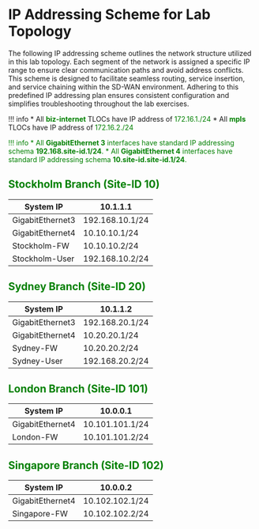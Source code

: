 # IP Addressing Scheme for Lab Topology 

The following IP addressing scheme outlines the network structure utilized in this lab topology. Each segment of the 
network is assigned a specific IP range to ensure clear communication paths and avoid address conflicts. This scheme 
is designed to facilitate seamless routing, service insertion, and service chaining within the SD-WAN environment. 
Adhering to this predefined IP addressing plan ensures consistent configuration and simplifies troubleshooting 
throughout the lab exercises.

!!! info 
    * All **<font color="green">biz-internet</font>** TLOCs have IP address of <font color="green">172.16.1.**<site-id>**/24</font>
    * All **<font color="green">mpls</font>** TLOCs have IP address of <font color="green">172.16.2.**<site-id>**/24<font>

!!! info
    * All **<font color="green">GigabitEthernet 3</font>** interfaces have standard IP addressing schema **192.168.site-id.1/24**.
    * All **<font color="green">GigabitEthernet 4</font>** interfaces have standard IP addressing schema **10.site-id.site-id.1/24**.


## Stockholm Branch (Site-ID 10)

| System IP        | 10.1.1.1        |
|------------------|-----------------|
| GigabitEthernet3 | 192.168.10.1/24 |
| GigabitEthernet4 | 10.10.10.1/24   |
| Stockholm-FW     | 10.10.10.2/24   |
| Stockholm-User   | 192.168.10.2/24 |

## Sydney Branch (Site-ID 20)

| System IP        | 10.1.1.2        |
|------------------|-----------------|
| GigabitEthernet3 | 192.168.20.1/24 |
| GigabitEthernet4 | 10.20.20.1/24   |
| Sydney-FW        | 10.20.20.2/24   |
| Sydney-User      | 192.168.20.2/24 |


## London Branch (Site-ID 101)

| System IP        | 10.0.0.1        |
|------------------|-----------------|
| GigabitEthernet4 | 10.101.101.1/24 |
| London-FW        | 10.101.101.2/24 |

## Singapore Branch (Site-ID 102)

| System IP        | 10.0.0.2        |
|------------------|-----------------|
| GigabitEthernet4 | 10.102.102.1/24 |
| Singapore-FW     | 10.102.102.2/24 |



